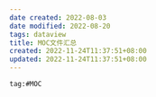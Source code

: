 ```yaml
---
date created: 2022-08-03
date modified: 2022-08-20
tags: dataview
title: MOC文件汇总
created: 2022-11-24T11:37:51+08:00
updated: 2022-11-24T11:37:51+08:00
---
```


```query
tag:#MOC
```
